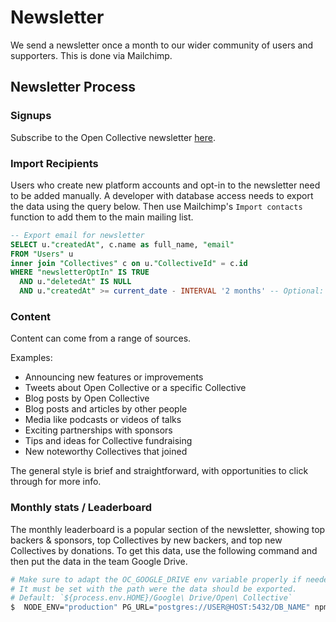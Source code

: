 # Newsletter

We send a newsletter once a month to our wider community of users and supporters. This is done via Mailchimp.

## Newsletter Process

### Signups

Subscribe to the Open Collective newsletter [here](http://eepurl.com/gk99zn). 

### Import Recipients

Users who create new platform accounts and opt-in to the newsletter need to be added manually. A developer with database access needs to export the data using the query below. Then use Mailchimp's `Import contacts` function to add them to the main mailing list.

```sql
-- Export email for newsletter
SELECT u."createdAt", c.name as full_name, "email"
FROM "Users" u
inner join "Collectives" c on u."CollectiveId" = c.id
WHERE "newsletterOptIn" IS TRUE
  AND u."deletedAt" IS NULL
  AND u."createdAt" >= current_date - INTERVAL '2 months' -- Optional: to get only last 2 month's emails
```

### Content

Content can come from a range of sources.

Examples:

* Announcing new features or improvements
* Tweets about Open Collective or a specific Collective
* Blog posts by Open Collective
* Blog posts and articles by other people
* Media like podcasts or videos of talks
* Exciting partnerships with sponsors
* Tips and ideas for Collective fundraising
* New noteworthy Collectives that joined

The general style is brief and straightforward, with opportunities to click through for more info.

### Monthly stats / Leaderboard

The monthly leaderboard is a popular section of the newsletter, showing top backers & sponsors, top Collectives by new backers, and top new Collectives by donations. To get this data, use the following command and then put the data in the team Google Drive.

```bash
# Make sure to adapt the OC_GOOGLE_DRIVE env variable properly if needed.
# It must be set with the path were the data should be exported.
# Default: `${process.env.HOME}/Google\ Drive/Open\ Collective`
$  NODE_ENV="production" PG_URL="postgres://USER@HOST:5432/DB_NAME" npm run export:csv
```

